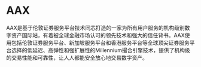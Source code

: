 # 

# AAX

AAX是基于伦敦证券服务平台技术同芯打造的一家为所有用户服务的机构级别数字资产国际站，有着被全球金融市场认可的领先技术和强大的信任背书。AAX使用包括伦敦证券服务平台、新加坡服务平台和香港服务平台等全球顶尖证券服务平台选择的低延迟、高弹性和强扩展性的Millennium撮合引擎技术，提供了机构级的交易性能和可靠性，让人人都能安全放心地交易数字资产。


